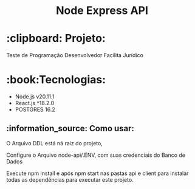 


<h1 align="center">
  Node Express API
</h1>
<h1>
  :clipboard: Projeto:
</h1>
<p>Teste de Programação Desenvolvedor Facilita Jurídico</p>
<h1>:book:Tecnologias:</h1>
<ul>
<li> Node.js v20.11.1 </li>
<li> React.js ^18.2.0 </li>
<li> POSTGRES 16.2</li>

</ul>
<h2>:information_source: Como usar: </h2>
<p> O Arquivo DDL está ná raiz do projeto, </p>
<p> Configure o Arquivo node-api/.ENV, com suas credenciais do Banco de Dados </p>
<p> Execute npm install e após npm start nas pastas api e client para instalar todas as dependências para executar este projeto. </p>
